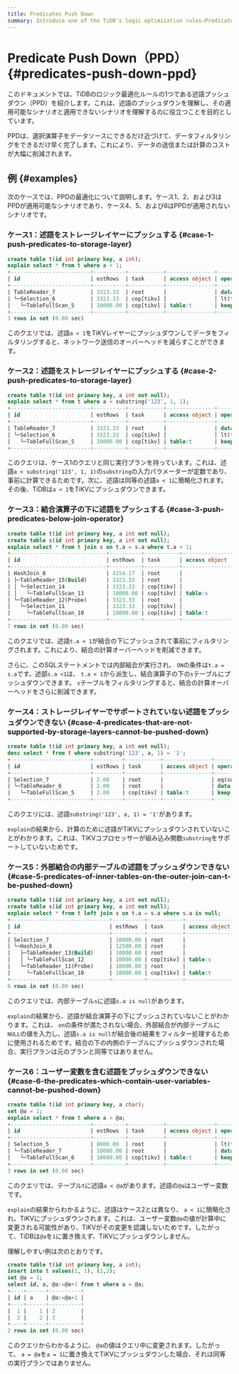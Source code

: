 ```yaml
---
title: Predicates Push Down
summary: Introduce one of the TiDB's logic optimization rules—Predicate Push Down (PPD).
---
```


# Predicate Push Down（PPD） {#predicates-push-down-ppd}

このドキュメントでは、TiDBのロジック最適化ルールの1つである述語プッシュダウン（PPD）を紹介します。これは、述語のプッシュダウンを理解し、その適用可能なシナリオと適用できないシナリオを理解するのに役立つことを目的としています。

PPDは、選択演算子をデータソースにできるだけ近づけて、データフィルタリングをできるだけ早く完了します。これにより、データの送信または計算のコストが大幅に削減されます。

## 例 {#examples}

次のケースでは、PPDの最適化について説明します。ケース1、2、および3はPPDが適用可能なシナリオであり、ケース4、5、および6はPPDが適用されないシナリオです。

### ケース1：述語をストレージレイヤーにプッシュする {#case-1-push-predicates-to-storage-layer}

```sql
create table t(id int primary key, a int);
explain select * from t where a < 1;
+-------------------------+----------+-----------+---------------+--------------------------------+
| id                      | estRows  | task      | access object | operator info                  |
+-------------------------+----------+-----------+---------------+--------------------------------+
| TableReader_7           | 3323.33  | root      |               | data:Selection_6               |
| └─Selection_6           | 3323.33  | cop[tikv] |               | lt(test.t.a, 1)                |
|   └─TableFullScan_5     | 10000.00 | cop[tikv] | table:t       | keep order:false, stats:pseudo |
+-------------------------+----------+-----------+---------------+--------------------------------+
3 rows in set (0.00 sec)
```

このクエリでは、述語`a < 1`をTiKVレイヤーにプッシュダウンしてデータをフィルタリングすると、ネットワーク送信のオーバーヘッドを減らすことができます。

### ケース2：述語をストレージレイヤーにプッシュする {#case-2-push-predicates-to-storage-layer}

```sql
create table t(id int primary key, a int not null);
explain select * from t where a < substring('123', 1, 1);
+-------------------------+----------+-----------+---------------+--------------------------------+
| id                      | estRows  | task      | access object | operator info                  |
+-------------------------+----------+-----------+---------------+--------------------------------+
| TableReader_7           | 3323.33  | root      |               | data:Selection_6               |
| └─Selection_6           | 3323.33  | cop[tikv] |               | lt(test.t.a, 1)                |
|   └─TableFullScan_5     | 10000.00 | cop[tikv] | table:t       | keep order:false, stats:pseudo |
+-------------------------+----------+-----------+---------------+--------------------------------+
```

このクエリは、ケース1のクエリと同じ実行プランを持っています。これは、述語`a < substring('123', 1, 1)`の`substring`の入力パラメーターが定数であり、事前に計算できるためです。次に、述語は同等の述語`a < 1`に簡略化されます。その後、TiDBは`a < 1`をTiKVにプッシュダウンできます。

### ケース3：結合演算子の下に述語をプッシュする {#case-3-push-predicates-below-join-operator}

```sql
create table t(id int primary key, a int not null);
create table s(id int primary key, a int not null);
explain select * from t join s on t.a = s.a where t.a < 1;
+------------------------------+----------+-----------+---------------+--------------------------------------------+
| id                           | estRows  | task      | access object | operator info                              |
+------------------------------+----------+-----------+---------------+--------------------------------------------+
| HashJoin_8                   | 4154.17  | root      |               | inner join, equal:[eq(test.t.a, test.s.a)] |
| ├─TableReader_15(Build)      | 3323.33  | root      |               | data:Selection_14                          |
| │ └─Selection_14             | 3323.33  | cop[tikv] |               | lt(test.s.a, 1)                            |
| │   └─TableFullScan_13       | 10000.00 | cop[tikv] | table:s       | keep order:false, stats:pseudo             |
| └─TableReader_12(Probe)      | 3323.33  | root      |               | data:Selection_11                          |
|   └─Selection_11             | 3323.33  | cop[tikv] |               | lt(test.t.a, 1)                            |
|     └─TableFullScan_10       | 10000.00 | cop[tikv] | table:t       | keep order:false, stats:pseudo             |
+------------------------------+----------+-----------+---------------+--------------------------------------------+
7 rows in set (0.00 sec)
```

このクエリでは、述語`t.a < 1`が結合の下にプッシュされて事前にフィルタリングされます。これにより、結合の計算オーバーヘッドを削減できます。

さらに、このSQLステートメントでは内部結合が実行され、 `ON`の条件は`t.a = s.a`です。述部`s.a <1`は、 `t.a < 1`から派生し、結合演算子の下の`s`テーブルにプッシュダウンできます。 `s`テーブルをフィルタリングすると、結合の計算オーバーヘッドをさらに削減できます。

### ケース4：ストレージレイヤーでサポートされていない述語をプッシュダウンできない {#case-4-predicates-that-are-not-supported-by-storage-layers-cannot-be-pushed-down}

```sql
create table t(id int primary key, a int not null);
desc select * from t where substring('123', a, 1) = '1';
+-------------------------+---------+-----------+---------------+----------------------------------------+
| id                      | estRows | task      | access object | operator info                          |
+-------------------------+---------+-----------+---------------+----------------------------------------+
| Selection_7             | 2.00    | root      |               | eq(substring("123", test.t.a, 1), "1") |
| └─TableReader_6         | 2.00    | root      |               | data:TableFullScan_5                   |
|   └─TableFullScan_5     | 2.00    | cop[tikv] | table:t       | keep order:false, stats:pseudo         |
+-------------------------+---------+-----------+---------------+----------------------------------------+
```

このクエリには、述語`substring('123', a, 1) = '1'`があります。

`explain`の結果から、計算のために述語がTiKVにプッシュダウンされていないことがわかります。これは、TiKVコプロセッサーが組み込み関数`substring`をサポートしていないためです。

### ケース5：外部結合の内部テーブルの述語をプッシュダウンできない {#case-5-predicates-of-inner-tables-on-the-outer-join-can-t-be-pushed-down}

```sql
create table t(id int primary key, a int not null);
create table s(id int primary key, a int not null);
explain select * from t left join s on t.a = s.a where s.a is null;
+-------------------------------+----------+-----------+---------------+-------------------------------------------------+
| id                            | estRows  | task      | access object | operator info                                   |
+-------------------------------+----------+-----------+---------------+-------------------------------------------------+
| Selection_7                   | 10000.00 | root      |               | isnull(test.s.a)                                |
| └─HashJoin_8                  | 12500.00 | root      |               | left outer join, equal:[eq(test.t.a, test.s.a)] |
|   ├─TableReader_13(Build)     | 10000.00 | root      |               | data:TableFullScan_12                           |
|   │ └─TableFullScan_12        | 10000.00 | cop[tikv] | table:s       | keep order:false, stats:pseudo                  |
|   └─TableReader_11(Probe)     | 10000.00 | root      |               | data:TableFullScan_10                           |
|     └─TableFullScan_10        | 10000.00 | cop[tikv] | table:t       | keep order:false, stats:pseudo                  |
+-------------------------------+----------+-----------+---------------+-------------------------------------------------+
6 rows in set (0.00 sec)
```

このクエリでは、内部テーブル`s`に述語`s.a is null`があります。

`explain`の結果から、述語が結合演算子の下にプッシュされていないことがわかります。これは、 `on`の条件が満たされない場合、外部結合が内部テーブルに`NULL`の値を入力し、述語`s.a is null`が結合後の結果をフィルター処理するために使用されるためです。結合の下の内側のテーブルにプッシュダウンされた場合、実行プランは元のプランと同等ではありません。

### ケース6：ユーザー変数を含む述語をプッシュダウンできない {#case-6-the-predicates-which-contain-user-variables-cannot-be-pushed-down}

```sql
create table t(id int primary key, a char);
set @a = 1;
explain select * from t where a < @a;
+-------------------------+----------+-----------+---------------+--------------------------------+
| id                      | estRows  | task      | access object | operator info                  |
+-------------------------+----------+-----------+---------------+--------------------------------+
| Selection_5             | 8000.00  | root      |               | lt(test.t.a, getvar("a"))      |
| └─TableReader_7         | 10000.00 | root      |               | data:TableFullScan_6           |
|   └─TableFullScan_6     | 10000.00 | cop[tikv] | table:t       | keep order:false, stats:pseudo |
+-------------------------+----------+-----------+---------------+--------------------------------+
3 rows in set (0.00 sec)
```

このクエリでは、テーブル`t`に述語`a < @a`があります。述語の`@a`はユーザー変数です。

`explain`の結果からわかるように、述語はケース2とは異なり、 `a < 1`に簡略化され、TiKVにプッシュダウンされます。これは、ユーザー変数`@a`の値が計算中に変更される可能性があり、TiKVがその変更を認識しないためです。したがって、TiDBは`@a`を`1`に置き換えず、TiKVにプッシュダウンしません。

理解しやすい例は次のとおりです。

```sql
create table t(id int primary key, a int);
insert into t values(1, 1), (2,2);
set @a = 1;
select id, a, @a:=@a+1 from t where a = @a;
+----+------+----------+
| id | a    | @a:=@a+1 |
+----+------+----------+
|  1 |    1 | 2        |
|  2 |    2 | 3        |
+----+------+----------+
2 rows in set (0.00 sec)
```

このクエリからわかるように、 `@a`の値はクエリ中に変更されます。したがって、 `a = @a`を`a = 1`に置き換えてTiKVにプッシュダウンした場合、それは同等の実行プランではありません。
